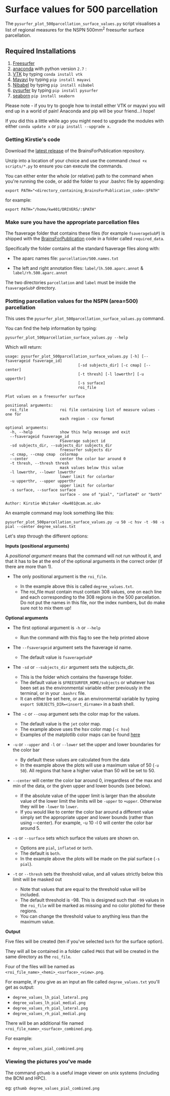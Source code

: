 # Surface values for 500 parcellation

The `pysurfer_plot_500parcellation_surface_values.py` script visualises a list of regional measures for the NSPN 500mm<sup>2</sup> freesurfer surface parcellation.


## Required Installations

1. [Freesurfer](https://surfer.nmr.mgh.harvard.edu/fswiki/DownloadAndInstall)
2. [anaconda](http://continuum.io/downloads#all) with python version ```2.7``` :
3. [VTK](http://www.vtk.org/VTK/resources/software.html#latestcand) by typing ```conda install vtk```
4. [Mayavi](http://mayavi.sourceforge.net/install.html) by typing ```pip install mayavi```
5. [Nibabel](http://nipy.sourceforge.net/nibabel/installation.html#installation) by typing ```pip install nibabel```
6. [pysurfer](http://pysurfer.github.io/install.html) by typing ```pip install pysurfer```
7. [seaborn](http://seaborn.pydata.org/index.html) ```pip install seaborn```

Please note - if you try to google how to install either VTK or mayavi you will end up in a world of pain! Anaconda and pip will be your friend...I hope!

If you did this a little while ago you might need to upgrade the modules with either ```conda update x``` or ```pip install --upgrade x```.

### Getting Kirstie's code

Download the [latest release](https://github.com/KirstieJane/BrainsForPublication/releases) of the BrainsForPublication repository.

Unzip into a location of your choice and use the command `chmod +x scripts/*.py` to ensure you can execute the commands.

You can either enter the whole (or relative) path to the command when you're running the code, or add the folder to your .bashrc file by appending:

    export PATH="<directory_containing_BrainsForPublication_code>:$PATH"

for example:

    export PATH="/home/kw401/DRIVERS/:$PATH"

### Make sure you have the appropriate parcellation files

The fsaverage folder that contains these files (for example `fsaverageSubP`) is shipped with the [BrainsForPublication](https://github.com/KirstieJane/BrainsForPublication/releases) code in a folder called `required_data`.

Specifically the folder contains all the standard fsaverage files along with:

* The aparc names file: `parcellation/500.names.txt`

* The left and right annotation files: `label/lh.500.aparc.annot` & `label/rh.500.aparc.annot`

The two directories `parcellation` and `label` must be inside the `fsaverageSubP` directory.


### Plotting parcellation values for the NSPN (area=500) parcellation

This uses the `pysurfer_plot_500parcellation_surface_values.py` command.

You can find the help information by typing:

`pysurfer_plot_500parcellation_surface_values.py --help`

Which will return:

    usage: pysurfer_plot_500parcellation_surface_values.py [-h] [--fsaverageid fsaverage_id]
                                    [-sd subjects_dir] [-c cmap] [--center]
                                    [-t thresh] [-l lowerthr] [-u upperthr]
                                    [-s surface]
                                    roi_file

    Plot values on a freesurfer surface

    positional arguments:
      roi_file              roi file containing list of measure values - one for
                            each region - csv format

    optional arguments:
      -h, --help            show this help message and exit
      --fsaverageid fsaverage_id
                            FSaverage subject id
      -sd subjects_dir, --subjects_dir subjects_dir
                            freesurfer subjects dir
      -c cmap, --cmap cmap  colormap
      --center              center the color bar around 0
      -t thresh, --thresh thresh
                            mask values below this value
      -l lowerthr, --lower lowerthr
                            lower limit for colorbar
      -u upperthr, --upper upperthr
                            upper limit for colorbar
      -s surface, --surface surface
                            surface - one of "pial", "inflated" or "both"

    Author: Kirstie Whitaker <kw401@cam.ac.uk>

An example command may look something like this:

`pysurfer_plot_500parcellation_surface_values.py -u 50 -c hsv -t -98 -s pial --center degree_values.txt`

Let's step through the different options:

**Inputs (positional arguments)**

A *positional argument* means that the command will not run without it, and that it has to be at the end of the optional arguments in the correct order (if there are more than 1).

* The only positional argument is the `roi_file`.

    * In the example above this is called `degree_values.txt`.
    * The roi_file must contain must contain 308 values, one on each line and each corresponding to the 308 regions in the 500 parcellation. Do not put the names in this file, nor the index numbers, but do make sure not to mix them up!

**Optional arguments**

* The first optional argument is `-h` or `--help`
    * Run the command with this flag to see the help printed above

* The `--fsaverageid` argument sets the fsaverage id name.
    * The default value is `fsaverageSubP`

* The `-sd` or `--subjects_dir` argument sets the subjects_dir.
    * This is the folder which contains the fsaverage folder.
    * The default value is `$FREESURFER_HOME/subjects` or whatever has been set as the environmental variable either previously in the terminal, or in your `.bashrc` file.
    * It can either be set here, or as an environmental variable by typing `export SUBJECTS_DIR=<insert_dirname>` in a bash shell.

* The `-c` or `--cmap` argument sets the color map for the values.
    * The default value is the `jet` color map.
    * The example above uses the hsv color map (`-c hsv`)
    * Examples of the matplotlib color maps can be found [here](http://matplotlib.org/examples/color/colormaps_reference.html)

* `-u` or `--upper` and `-l` or `--lower` set the upper and lower boundaries for the color bar
    * By default these values are calculated from the data
    * In the example above the plots will use a maximum value of 50 (`-u 50`). All regions that have a higher value than 50 will be set to 50.

* `--center` will center the color bar around 0, irregardless of the max and min of the data, or the given upper and lower bounds (see below).
    * If the absolute value of the upper limit is larger than the absolute value of the lower limit the limits will be `-upper` to `+upper`. Otherwise they will be `-lower` to `lower`.
    * If you would like to center the color bar around a different value simply set the appropriate upper and lower bounds (rather than using --center). For example, -u 10 -l 0 will center the color bar around 5.

* `-s` or `--surface` sets which surface the values are shown on.
    * Options are `pial`, `inflated` or `both`.
    * The default is `both`.
    * In the example above the plots will be made on the pial surface (`-s pial`).

* `-t` or `--thresh` sets the threshold value, and all values strictly below this limit will be masked out
    * Note that values that are equal to the threshold value will be included.
    * The default threshold is -98. This is designed such that `-99` values in the `roi_file` will be marked as missing and no color plotted for these regions.
    * You can change the threshold value to anything less than the maximum value.

**Output**

Five files will be created (ten if you've selected `both` for the surface option).

They will all be contained in a folder called `PNGS` that will be created in the same directory as the `roi_file`.

Four of the files will be named as `<roi_file_name>_<hemi>_<surface>_<view>.png`.

For example, if you give as an input an file called `degree_values.txt` you'll get as output:

* `degree_values_lh_pial_lateral.png`
* `degree_values_lh_pial_medial.png`
* `degree_values_rh_pial_lateral.png`
* `degree_values_rh_pial_medial.png`

There will be an additional file named `<roi_file_name>_<surface>_combined.png`.

For example:

* `degree_values_pial_combined.png`

### Viewing the pictures you've made

The command `gthumb` is a useful image viewer on unix systems (including the BCNI and HPC).

eg: `gthumb degree_values_pial_combined.png`
